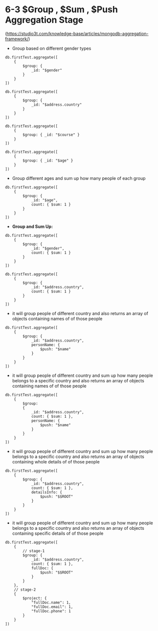 # 6-3 $Group , $Sum , $Push Aggregation Stage

(https://studio3t.com/knowledge-base/articles/mongodb-aggregation-framework/)

- Group based on different gender types

```
db.firstTest.aggregate([
    {
        $group: {
            _id: "$gender"
        }
    }
])
```

```
db.firstTest.aggregate([
    {
        $group: {
            _id: "$address.country"
        }
    }
])
```

```
db.firstTest.aggregate([
    {
        $group: { _id: "$course" }
    }
])
```

```
db.firstTest.aggregate([
    {
        $group: { _id: "$age" }
    }
])
```

- Group different ages and sum up how many people of each group

```
db.firstTest.aggregate([
    {
        $group: {
            _id: "$age",
            count: { $sum: 1 }
        }
    }
])
```

- **Group and Sum Up:**

```
db.firstTest.aggregate([
    {
        $group: {
            _id: "$gender",
            count: { $sum: 1 }
        }
    }
])
```

```
db.firstTest.aggregate([
    {
        $group: {
            _id: "$address.country",
            count: { $sum: 1 }
        }
    }
])
```

- it will group people of different country and also returns an array of objects containing names of of those people

```
db.firstTest.aggregate([
    {
        $group: {
            _id: "$address.country",
            personName: {
                $push: "$name"
            }
        }
    }
])
```

- it will group people of different country and sum up how many people belongs to a specific country and also returns an array of objects containing names of of those people

```
db.firstTest.aggregate([
    {
        $group:
        {
            _id: "$address.country",
            count: { $sum: 1 },
            personName: {
                $push: "$name"
            }
        }
    }
])
```

- it will group people of different country and sum up how many people belongs to a specific country and also returns an array of objects containing whole details of of those people

```
db.firstTest.aggregate([
    {
        $group: {
            _id: "$address.country",
            count: { $sum: 1 },
            detailsInfo: {
                $push: "$$ROOT"
            }
        }
    }
])
```

- it will group people of different country and sum up how many people belongs to a specific country and also returns an array of objects containing specific details of of those people

```
db.firstTest.aggregate([
    {
        // stage-1
        $group: {
            _id: "$address.country",
            count: { $sum: 1 },
            fullDoc: {
                $push: "$$ROOT"
            }
        }
    },
    // stage-2
    {
        $project: {
            "fullDoc.name": 1,
            "fullDoc.email": 1,
            "fullDoc.phone": 1
        }
    }
])
```
